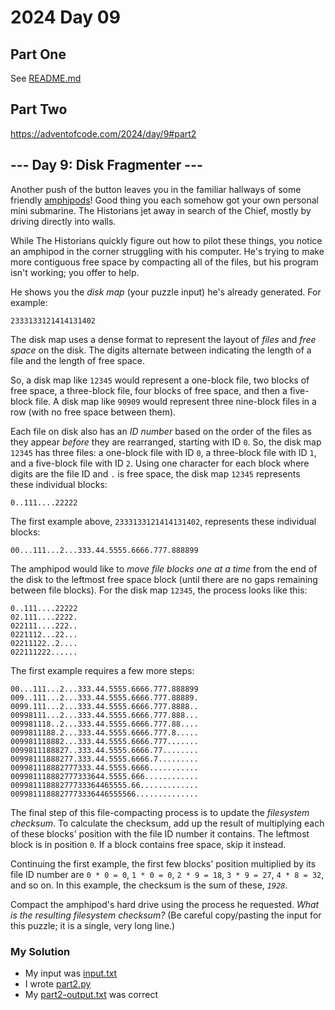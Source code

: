 # 2024 Day 09

## Part One

See [README.md](README.md)

## Part Two

https://adventofcode.com/2024/day/9#part2

<article class="day-desc"><h2>--- Day 9: Disk Fragmenter ---</h2><p>Another push of the button leaves you in the familiar hallways of some friendly <a href="/2021/day/23">amphipods</a>! Good thing you each somehow got your own personal mini submarine. The Historians jet away in search of the Chief, mostly by driving directly into walls.</p>
<p>While The Historians quickly figure out how to pilot these things, you notice an amphipod in the corner struggling with his computer. He's trying to make more contiguous free space by compacting all of the files, but his program isn't working; you offer to help.</p>
<p>He shows you the <em>disk map</em> (your puzzle input) he's already generated. For example:</p>
<pre><code>2333133121414131402</code></pre>
<p>The disk map uses a dense format to represent the layout of <em>files</em> and <em>free space</em> on the disk. The digits alternate between indicating the length of a file and the length of free space.</p>
<p>So, a disk map like <code>12345</code> would represent a one-block file, two blocks of free space, a three-block file, four blocks of free space, and then a five-block file. A disk map like <code>90909</code> would represent three nine-block files in a row (with no free space between them).</p>
<p>Each file on disk also has an <em>ID number</em> based on the order of the files as they appear <em>before</em> they are rearranged, starting with ID <code>0</code>. So, the disk map <code>12345</code> has three files: a one-block file with ID <code>0</code>, a three-block file with ID <code>1</code>, and a five-block file with ID <code>2</code>. Using one character for each block where digits are the file ID and <code>.</code> is free space, the disk map <code>12345</code> represents these individual blocks:</p>
<pre><code>0..111....22222</code></pre>
<p>The first example above, <code>2333133121414131402</code>, represents these individual blocks:</p>
<pre><code>00...111...2...333.44.5555.6666.777.888899</code></pre>
<p>The amphipod would like to <em>move file blocks one at a time</em> from the end of the disk to the leftmost free space block (until there are no gaps remaining between file blocks). For the disk map <code>12345</code>, the process looks like this:</p>
<pre><code>0..111....22222
02.111....2222.
022111....222..
0221112...22...
02211122..2....
022111222......
</code></pre>
<p>The first example requires a few more steps:</p>
<pre><code>00...111...2...333.44.5555.6666.777.888899
009..111...2...333.44.5555.6666.777.88889.
0099.111...2...333.44.5555.6666.777.8888..
00998111...2...333.44.5555.6666.777.888...
009981118..2...333.44.5555.6666.777.88....
0099811188.2...333.44.5555.6666.777.8.....
009981118882...333.44.5555.6666.777.......
0099811188827..333.44.5555.6666.77........
00998111888277.333.44.5555.6666.7.........
009981118882777333.44.5555.6666...........
009981118882777333644.5555.666............
00998111888277733364465555.66.............
0099811188827773336446555566..............
</code></pre>
<p>The final step of this file-compacting process is to update the <em>filesystem checksum</em>. To calculate the checksum, add up the result of multiplying each of these blocks' position with the file ID number it contains. The leftmost block is in position <code>0</code>. If a block contains free space, skip it instead.</p>
<p>Continuing the first example, the first few blocks' position multiplied by its file ID number are <code>0 * 0 = 0</code>, <code>1 * 0 = 0</code>, <code>2 * 9 = 18</code>, <code>3 * 9 = 27</code>, <code>4 * 8 = 32</code>, and so on. In this example, the checksum is the sum of these, <code><em>1928</em></code>.</p>
<p><span title="Bonus points if you make a cool animation of this process.">Compact the amphipod's hard drive</span> using the process he requested. <em>What is the resulting filesystem checksum?</em> <span class="quiet">(Be careful copy/pasting the input for this puzzle; it is a single, very long line.)</span></p>
</article>

### My Solution

* My input was [input.txt](input.txt)
* I wrote [part2.py](part2.py)
* My [part2-output.txt](part2-output.txt) was correct

